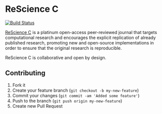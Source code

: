# ReScience C

[![Build Status](https://github.com/ReScience/ReScienceC/actions/workflows/tests.yml/badge.svg)](https://github.com/ReScience/ReScienceC/actions/workflows/tests.yml)

[ReScience C](https://resciencec.theoj.org/) is a platinum open-access peer-reviewed journal that targets computational research and encourages the explicit replication of already published research, promoting new and open-source implementations in order to ensure that the original research is reproducible.

ReScience C is collaborative and open by design.

## Contributing

1. Fork it
2. Create your feature branch (`git checkout -b my-new-feature`)
3. Commit your changes (`git commit -am 'Added some feature'`)
4. Push to the branch (`git push origin my-new-feature`)
5. Create new Pull Request
